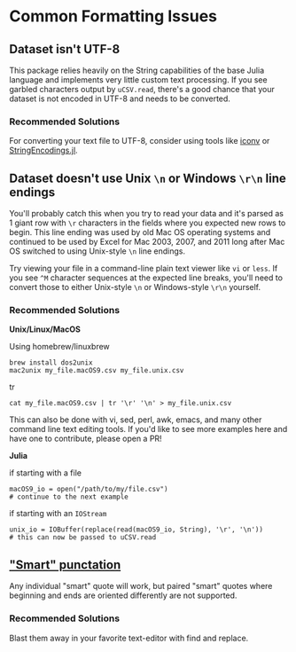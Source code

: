# Common Formatting Issues

## Dataset isn't UTF-8

This package relies heavily on the String capabilities of the base Julia language and implements very little custom text processing. If you see garbled characters output by `uCSV.read`, there's a good chance that your dataset is not encoded in UTF-8 and needs to be converted.

### Recommended Solutions

For converting your text file to UTF-8, consider using tools like [iconv](https://en.wikipedia.org/wiki/Iconv) or [StringEncodings.jl](https://github.com/nalimilan/StringEncodings.jl).

## Dataset doesn't use Unix `\n` or Windows `\r\n` line endings

You'll probably catch this when you try to read your data and it's parsed as 1 giant row with `\r` characters in the fields where you expected new rows to begin. This line ending was used by old Mac OS operating systems and continued to be used by Excel for Mac 2003, 2007, and 2011 long after Mac OS switched to using Unix-style `\n` line endings.

Try viewing your file in a command-line plain text viewer like `vi` or `less`. If you see `^M` character sequences at the expected line breaks, you'll need to convert those to either Unix-style `\n` or Windows-style `\r\n` yourself.

### Recommended Solutions

**Unix/Linux/MacOS**

Using homebrew/linuxbrew
```
brew install dos2unix
mac2unix my_file.macOS9.csv my_file.unix.csv
```

tr
```
cat my_file.macOS9.csv | tr '\r' '\n' > my_file.unix.csv
```

This can also be done with vi, sed, perl, awk, emacs, and many other command line text editing tools. If you'd like to see more examples here and have one to contribute, please open a PR!

**Julia**

if starting with a file
```
macOS9_io = open("/path/to/my/file.csv")
# continue to the next example
```

if starting with an `IOStream`
```
unix_io = IOBuffer(replace(read(macOS9_io, String), '\r', '\n'))
# this can now be passed to uCSV.read
```

## ["Smart" punctation](http://smartquotesforsmartpeople.com/)

Any individual "smart" quote will work, but paired "smart" quotes where beginning and ends are oriented differently are not supported.

### Recommended Solutions

Blast them away in your favorite text-editor with find and replace.
